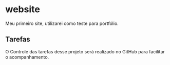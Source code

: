 # website
Meu primeiro site, utilizarei como teste para portfólio.

## Tarefas

O Controle das tarefas desse projeto será realizado no GitHub para facilitar o acompanhamento.
